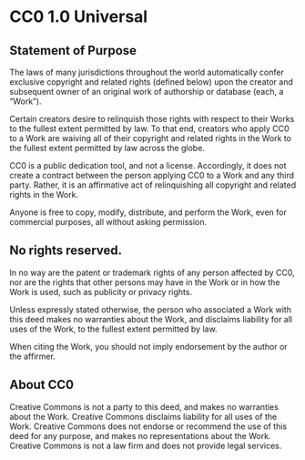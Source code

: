 # CC0 1.0 Universal

## Statement of Purpose

The laws of many jurisdictions throughout the world automatically confer exclusive copyright and related rights (defined below) upon the creator and subsequent owner of an original work of authorship or database (each, a “Work”).

Certain creators desire to relinquish those rights with respect to their Works to the fullest extent permitted by law. To that end, creators who apply CC0 to a Work are waiving all of their copyright and related rights in the Work to the fullest extent permitted by law across the globe.

CC0 is a public dedication tool, and not a license. Accordingly, it does not create a contract between the person applying CC0 to a Work and any third party. Rather, it is an affirmative act of relinquishing all copyright and related rights in the Work.

Anyone is free to copy, modify, distribute, and perform the Work, even for commercial purposes, all without asking permission.

## No rights reserved.

In no way are the patent or trademark rights of any person affected by CC0, nor are the rights that other persons may have in the Work or in how the Work is used, such as publicity or privacy rights.

Unless expressly stated otherwise, the person who associated a Work with this deed makes no warranties about the Work, and disclaims liability for all uses of the Work, to the fullest extent permitted by law.

When citing the Work, you should not imply endorsement by the author or the affirmer.

## About CC0

Creative Commons is not a party to this deed, and makes no warranties about the Work. Creative Commons disclaims liability for all uses of the Work. Creative Commons does not endorse or recommend the use of this deed for any purpose, and makes no representations about the Work. Creative Commons is not a law firm and does not provide legal services.